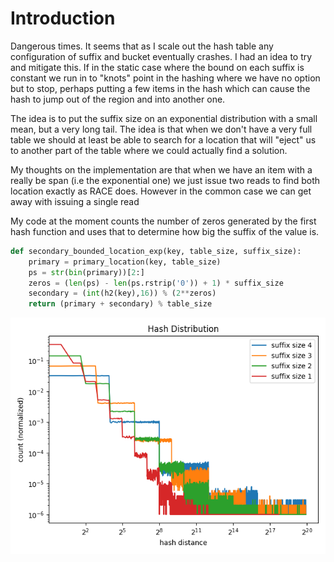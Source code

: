 # Introduction

Dangerous times. It seems that as I scale out the hash table any configuration of suffix and bucket eventually crashes. I had an idea to try and mitigate this. If in the static case where the bound on each suffix is constant we run in to "knots" point in the hashing where we have no option but to stop, perhaps putting a few items in the hash which can cause the hash to jump out of the region and into another one. 

The idea is to put the suffix size on an exponential distribution with a small
mean, but a very long tail. The idea is that when we don't have a very full
table we should at least be able to search for a location that will "eject" us
to another part of the table where we could actually find a solution.

My thoughts on the implementation are that when we have an item with a really be
span (i.e the exponential one) we just issue two reads to find both location
exactly as RACE does. However in the common case we can get away with issuing a
single read

My code at the moment counts the number of zeros generated by the first hash function and uses that to determine how big the suffix of the value is.

```python
def secondary_bounded_location_exp(key, table_size, suffix_size):
    primary = primary_location(key, table_size)
    ps = str(bin(primary))[2:]
    zeros = (len(ps) - len(ps.rstrip('0')) + 1) * suffix_size
    secondary = (int(h2(key),16)) % (2**zeros)
    return (primary + secondary) % table_size
```

![memory_vs_fill](001_exp_hash_1_4.png)
